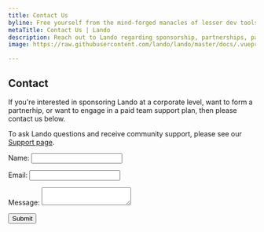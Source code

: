 ```yaml
---
title: Contact Us
byline: Free yourself from the mind-forged manacles of lesser dev tools. Save time, headaches, frustration and do more real work.
metaTitle: Contact Us | Lando
description: Reach out to Lando regarding sponsorship, partnerships, paid support options, and contribution opportunities.
image: https://raw.githubusercontent.com/lando/lando/master/docs/.vuepress/public/images/hero-pink.png

---
```



## Contact

If you're interested in sponsoring Lando at a corporate level, want to form a partnerhip, or want to engage in a paid team support plan, then please contact us below.

To ask Lando questions and receive community support, please see our [Support page](/support).


<form class="netlify" name="contact" method="POST" netflify data-netlify="true">
  <input type="hidden" name="form-name" value="contact" />
  <p>
    <label>Name: <input type="text" name="name" /></label>
  </p>
  <p>
    <label>Email: <input type="email" name="email" /></label>
  </p>
  <p>
    <label>Message: <textarea name="message"></textarea></label>
  </p>
  <p>
    <button type="submit" class="btn btn-primary">Submit</button>
  </p>
</form>

